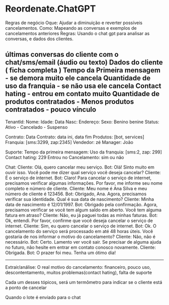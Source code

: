 # Reordenate.ChatGPT
Regras de negócio
Oque: Ajudar a diminuição e reverter possíveis cancelamentos.
Como: Mapeando as conversas e exemplos de cancelamentos anteriores
Regras: Usando o chat gpt para analisar as conversas, e dados dos clientes.

últimas conversas do cliente com o chat/sms/email (áudio ou texto)
Dados do cliente ( ficha completa )
Tempo da Primeira mensagem - se demora muito ele cancela
Quantidade de uso da franquia - se não usa ele cancela
Contact hating - entrou em contato muito
Quantidade de produtos contratados - Menos produtos contratados - pouco vínculo
------------------------------------------------------------------

TenantId:
Nome:
Idade:
Data Nasc:
Endereço:
Sexo: Benino benine
Status: Ativo - Cancelado - Suspenso

Contrato:
Data Contrato: data ini, data fim
Produtos: [bot, services]
Franquia: [sms:3299, zap:2345]
Vendedor: zé
Manager: João

Suporte:
Tempo da primeira mensagem:
Uso da franquia: [sms:2, zap: 299]
Contact hating: 229
Entrou no Cancelamento: sim ou não

Chat: 
Cliente: Olá, quero cancelar meu serviço.
Bot: Olá! Sinto muito em ouvir isso. Você pode me dizer qual serviço você deseja cancelar?
Cliente: É o serviço de internet.
Bot: Claro! Para cancelar o serviço de internet, precisamos verificar algumas informações. Por favor, me informe seu nome completo e número de cliente.
Cliente: Meu nome é Ana Silva e meu número de cliente é 123456.
Bot: Obrigado, Ana. Agora, precisamos verificar sua identidade. Qual é sua data de nascimento?
Cliente: Minha data de nascimento é 12/01/1997.
Bot: Obrigado pela confirmação. Agora, precisamos verificar se você tem algum saldo em aberto. Você tem alguma fatura em atraso?
Cliente: Não, eu já paguei todas as minhas faturas.
Bot: Ok, entendi. Por favor, confirme que você deseja cancelar o serviço de internet.
Cliente: Sim, eu quero cancelar o serviço de internet.
Bot: Ok. O cancelamento do serviço será processado em até 48 horas úteis. Você gostaria de nos informar o motivo do cancelamento?
Cliente: Não, não é necessário.
Bot: Certo. Lamento ver você sair. Se precisar de alguma ajuda no futuro, não hesite em entrar em contato conosco novamente.
Cliente: Obrigada.
Bot: O prazer foi meu. Tenha um ótimo dia!



--------------------------
Extrair/análise:
O real motivo do cancelamento:
financeiro, pouco uso, descontentamento, muitos problemas(contact hating), falta de suporte

Cada um desses tópicos, será um termômetro para indicar se o cliente está a ponto de cancelar

Quando o lote é enviado para o chat
